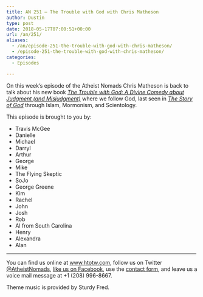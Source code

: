 ```yaml
---
title: AN 251 – The Trouble with God with Chris Matheson
author: Dustin
type: post
date: 2018-05-17T07:00:51+00:00
url: /an/251/
aliases:
  - /an/episode-251-the-trouble-with-god-with-chris-matheson/
  - /episode-251-the-trouble-with-god-with-chris-matheson/
categories:
  - Episodes

---
```

<div id="buzzsprout-player-10552858"></div><script src="https://www.buzzsprout.com/1983601/10552858-episode-251-the-trouble-with-god-with-chris-matheson.js?container_id=buzzsprout-player-10552858&player=small" type="text/javascript" charset="utf-8"></script>
  
On this week&#8217;s episode of the Atheist Nomads Chris Matheson is back to talk about his new book <a href="https://amzn.to/2L6zdyR" target="_blank" rel="noopener"><i>The Trouble with God: A Divine Comedy about Judgment (and Misjudgment)</i></a> where we follow God, last seen in <a href="https://amzn.to/2wL3G2r" target="_blank" rel="noopener"><i>The Story of God</i></a> through Islam, Mormonism, and Scientology.

<!--more-->

This episode is brought to you by:

* Travis McGee  
* Danielle  
* Michael  
* Darryl  
* Arthur  
* George  
* Mike  
* The Flying Skeptic  
* SoJo  
* George Greene  
* Kim  
* Rachel  
* John  
* Josh  
* Rob  
* Al from South Carolina  
* Henry  
* Alexandra  
* Alan

<hr width="500" />

You can find us online at <a href="https://www.htotw.com/" target="_blank" rel="noopener">www.htotw.com</a>, follow us on Twitter <a href="https://htotw.com/twitter" target="_blank" rel="noopener">@AtheistNomads</a>, <a href="https://htotw.com/facebook" target="_blank" rel="noopener">like us on Facebook</a>, use the [contact form](https://htotw.com/contact), and leave us a voice mail message at +1 (208) 996-8667.

Theme music is provided by Sturdy Fred.